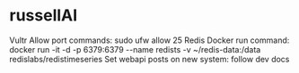 # russellAI
Vultr Allow port commands: sudo ufw allow 25
Redis Docker run command:  docker run -it -d -p 6379:6379 --name redists -v ~/redis-data:/data redislabs/redistimeseries
Set webapi posts on new system: follow dev docs
 